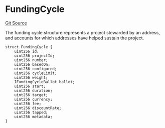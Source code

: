 # FundingCycle

[Git Source](https://github.com/jbx-protocol/juice-contracts-v1/blob/71fd42afb0ef0d51606019d9a17dcb746505efd5/contracts/interfaces/IFundingCycles.sol)

The funding cycle structure represents a project stewarded by an address, and accounts for which addresses have helped sustain the project.

```solidity
struct FundingCycle {
    uint256 id;
    uint256 projectId;
    uint256 number;
    uint256 basedOn;
    uint256 configured;
    uint256 cycleLimit;
    uint256 weight;
    IFundingCycleBallot ballot;
    uint256 start;
    uint256 duration;
    uint256 target;
    uint256 currency;
    uint256 fee;
    uint256 discountRate;
    uint256 tapped;
    uint256 metadata;
}
```

